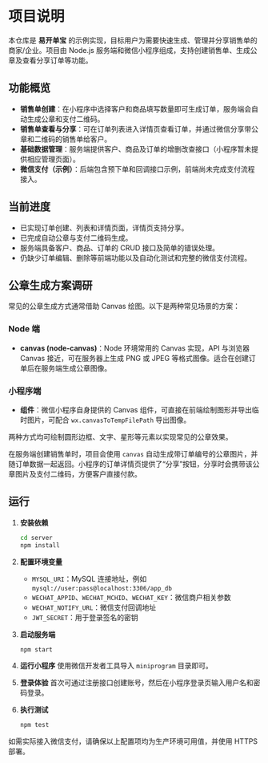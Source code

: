 # 项目说明

本仓库是 **易开单宝** 的示例实现，目标用户为需要快速生成、管理并分享销售单的商家/企业。项目由 Node.js 服务端和微信小程序组成，支持创建销售单、生成公章及查看分享订单等功能。

## 功能概览

- **销售单创建**：在小程序中选择客户和商品填写数量即可生成订单，服务端会自动生成公章和支付二维码。
- **销售单查看与分享**：可在订单列表进入详情页查看订单，并通过微信分享带公章和二维码的销售单给客户。
- **基础数据管理**：服务端提供客户、商品及订单的增删改查接口（小程序暂未提供相应管理页面）。
- **微信支付（示例）**：后端包含预下单和回调接口示例，前端尚未完成支付流程接入。

## 当前进度

- 已实现订单创建、列表和详情页面，详情页支持分享。
- 已完成自动公章与支付二维码生成。
- 服务端具备客户、商品、订单的 CRUD 接口及简单的错误处理。
- 仍缺少订单编辑、删除等前端功能以及自动化测试和完整的微信支付流程。

## 公章生成方案调研

常见的公章生成方式通常借助 Canvas 绘图。以下是两种常见场景的方案：

### Node 端
- **canvas (node-canvas)**：Node 环境常用的 Canvas 实现，API 与浏览器 Canvas 接近，可在服务器上生成 PNG 或 JPEG 等格式图像。适合在创建订单后在服务端生成公章图像。

### 小程序端
- **<canvas> 组件**：微信小程序自身提供的 Canvas 组件，可直接在前端绘制图形并导出临时图片，可配合 `wx.canvasToTempFilePath` 导出图像。

两种方式均可绘制圆形边框、文字、星形等元素以实现常见的公章效果。

在服务端创建销售单时，项目会使用 `canvas` 自动生成带订单编号的公章图片，并随订单数据一起返回。小程序的订单详情页提供了“分享”按钮，分享时会携带该公章图片及支付二维码，方便客户直接付款。

## 运行

1. **安装依赖**
   ```bash
   cd server
   npm install
   ```

2. **配置环境变量**
   - `MYSQL_URI`：MySQL 连接地址，例如 `mysql://user:pass@localhost:3306/app_db`
   - `WECHAT_APPID`、`WECHAT_MCHID`、`WECHAT_KEY`：微信商户相关参数
   - `WECHAT_NOTIFY_URL`：微信支付回调地址
   - `JWT_SECRET`：用于登录签名的密钥

3. **启动服务端**
   ```bash
   npm start
   ```

4. **运行小程序**
   使用微信开发者工具导入 `miniprogram` 目录即可。

5. **登录体验**
   首次可通过注册接口创建账号，然后在小程序登录页输入用户名和密码登录。

6. **执行测试**
   ```bash
   npm test
   ```

如需实际接入微信支付，请确保以上配置项均为生产环境可用值，并使用 HTTPS 部署。
